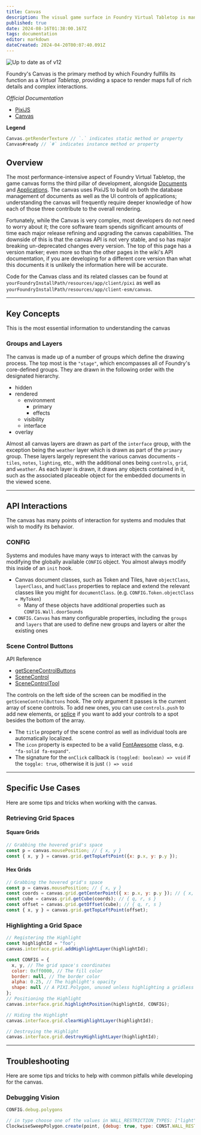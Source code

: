 ```yaml
---
title: Canvas
description: The visual game surface in Foundry Virtual Tabletop is managed by a WebGL-powered canvas which uses the PixiJS library.
published: true
date: 2024-08-16T01:38:00.167Z
tags: documentation
editor: markdown
dateCreated: 2024-04-20T00:07:40.091Z
---
```


![Up to date as of v12](https://img.shields.io/badge/FoundryVTT-v12-informational)

Foundry's Canvas is the primary method by which Foundry fulfills its function as a *Virtual Tabletop*, providing a space to render maps full of rich details and complex interactions.

*Official Documentation*

- [PixiJS](https://pixijs.com/)
- [Canvas](https://foundryvtt.com/api/classes/client.Canvas.html)

**Legend**

```js
Canvas.getRenderTexture // `.` indicates static method or property
Canvas#ready // `#` indicates instance method or property
```

## Overview

The most performance-intensive aspect of Foundry Virtual Tabletop, the game canvas forms the third pillar of development, alongside [Documents](/en/development/api/document) and [Applications](/en/development/api/applicationv2). The canvas uses PixiJS to build on both the database management of documents as well as the UI controls of applications; understanding the canvas will frequently require deeper knowledge of how each of those three contribute to the overall rendering. 

Fortunately, while the Canvas is very complex, most developers do not need to worry about it; the core software team spends significant amounts of time each major release refining and upgrading the canvas capabilities. The downside of this is that the canvas API is not very stable, and so has major breaking un-deprecated changes every version. The top of this page has a version marker; even more so than the other pages in the wiki's API documentation, if you are developing for a different core version than what this documents it is unlikely the information here will be accurate.

Code for the Canvas class and its related classes can be found at `yourFoundryInstallPath/resources/app/client/pixi` as well as `yourFoundryInstallPath/resources/app/client-esm/canvas`.

---
## Key Concepts

This is the most essential information to understanding the canvas

### Groups and Layers

The canvas is made up of a number of groups which define the drawing process. The top most is the `"stage"`, which encompasses all of Foundry's core-defined groups. They are drawn in the following order with the designated hierarchy.

- hidden
- rendered
  - environment
    - primary
    - effects
  - visibility
  - interface
- overlay

Almost all canvas layers are drawn as part of the `interface` group, with the exception being the `weather` layer which is drawn as part of the `primary` group. These layers largely represent the various canvas documents - `tiles`, `notes`, `lighting`, etc., with the additional ones being `controls`, `grid`, and `weather`. As each layer is drawn, it draws any objects contained in it, such as the associated placeable object for the embedded documents in the viewed scene.

---
## API Interactions

The canvas has many points of interaction for systems and modules that wish to modify its behavior.

### CONFIG

Systems and modules have many ways to interact with the canvas by modifying the globally available `CONFIG` object. You almost always modify this inside of an `init` hook.

- Canvas document classes, such as Token and Tiles, have `objectClass`, `layerClass`, and `hudClass` properties to replace and extend the relevant classes like you might for `documentClass`. (e.g. `CONFIG.Token.objectClass = MyToken`)
  - Many of these objects have additional properties such as `CONFIG.Wall.doorSounds`
- `CONFIG.Canvas` has many configurable properties, including the `groups` and `layers` that are used to define new groups and layers or alter the existing ones

### Scene Control Buttons

API Reference

- [getSceneControlButtons](https://foundryvtt.com/api/functions/hookEvents.getSceneControlButtons.html)
- [SceneControl](https://foundryvtt.com/api/interfaces/client.SceneControl.html)
- [SceneControlTool](https://foundryvtt.com/api/interfaces/client.SceneControlTool.html)

The controls on the left side of the screen can be modified in the `getSceneControlButtons` hook. The only argument it passes is the current array of scene controls. To add new ones, you can use `controls.push` to add new elements, or [splice](https://developer.mozilla.org/en-US/docs/Web/JavaScript/Reference/Global_Objects/Array/splice) if you want to add your controls to a spot besides the bottom of the array.

- The `title` property of the scene control as well as individual tools are automatically localized. 
- The `icon` property is expected to be a valid [FontAwesome](https://fontawesome.com/search?o=r&m=free) class, e.g. `"fa-solid fa-expand"`. 
- The signature for the `onClick` callback is `(toggled: boolean) => void` if the `toggle: true`, otherwise it is just `() => void`

---
## Specific Use Cases

Here are some tips and tricks when working with the canvas.

### Retrieving Grid Spaces

#### Square Grids
```js
// Grabbing the hovered grid's space
const p = canvas.mousePosition; // { x, y }
const { x, y } = canvas.grid.getTopLeftPoint({x: p.x, y: p.y });
```

#### Hex Grids
```js
// Grabbing the hovered grid's space
const p = canvas.mousePosition; // { x, y }
const coords = canvas.grid.getCenterPoint({ x: p.x, y: p.y }); // { x, y }
const cube = canvas.grid.getCube(coords); // { q, r, s }
const offset = canvas.grid.getOffset(cube); // { q, r, s }
const { x, y } = canvas.grid.getTopLeftPoint(offset);
```

### Highlighting a Grid Space

```js
// Registering the Highlight 
const highlightId = "foo";
canvas.interface.grid.addHighlightLayer(highlightId);

const CONFIG = {
  x, y, // The grid space's coordinates
  color: 0xff0000, // The fill color
  border: null, // The border color
  alpha: 0.25, // The highlight's opacity
  shape: null // A PIXI.Polygon, unused unless highlighting a gridless canvas
};
// Positioning the Highlight
canvas.interface.grid.highlightPosition(highlightId, CONFIG);

// Hiding the Highlight
canvas.interface.grid.clearHighlightLayer(highlightId);

// Destroying the Highlight
canvas.interface.grid.destroyHighlightLayer(highlightId);
```

---
## Troubleshooting

Here are some tips and tricks to help with common pitfalls while developing for the canvas.

### Debugging Vision

```js
CONFIG.debug.polygons

// in type choose one of the values in WALL_RESTRICTION_TYPES: ["light", "sight", "sound", "move"]
ClockwiseSweepPolygon.create(point, {debug: true, type: CONST.WALL_RESTRICTION_TYPES})
```